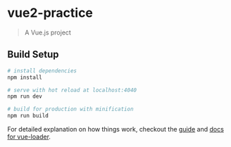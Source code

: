 # vue2-practice

> A Vue.js project

## Build Setup

``` bash
# install dependencies
npm install

# serve with hot reload at localhost:4040
npm run dev

# build for production with minification
npm run build
```

For detailed explanation on how things work, checkout the [guide](http://vuejs-templates.github.io/webpack/) and [docs for vue-loader](http://vuejs.github.io/vue-loader).
